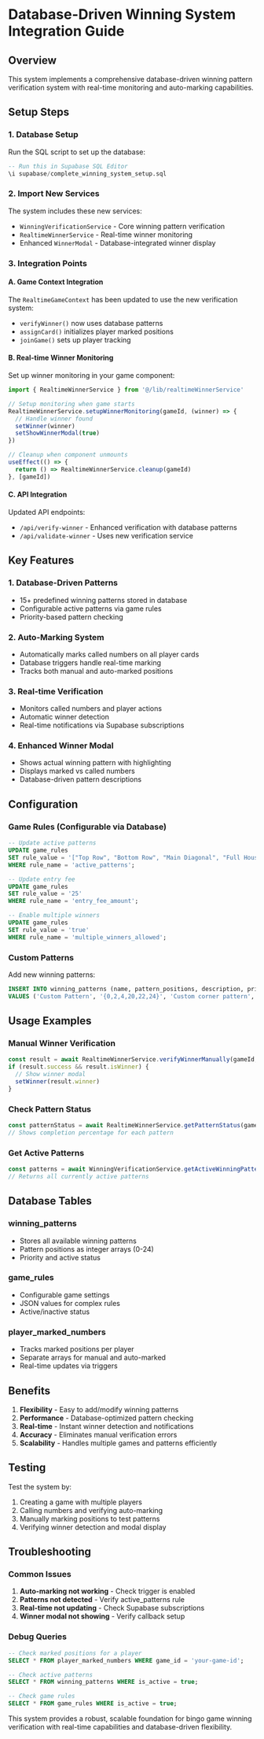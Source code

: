 # Database-Driven Winning System Integration Guide

## Overview
This system implements a comprehensive database-driven winning pattern verification system with real-time monitoring and auto-marking capabilities.

## Setup Steps

### 1. Database Setup
Run the SQL script to set up the database:
```sql
-- Run this in Supabase SQL Editor
\i supabase/complete_winning_system_setup.sql
```

### 2. Import New Services
The system includes these new services:
- `WinningVerificationService` - Core winning pattern verification
- `RealtimeWinnerService` - Real-time winner monitoring
- Enhanced `WinnerModal` - Database-integrated winner display

### 3. Integration Points

#### A. Game Context Integration
The `RealtimeGameContext` has been updated to use the new verification system:
- `verifyWinner()` now uses database patterns
- `assignCard()` initializes player marked positions
- `joinGame()` sets up player tracking

#### B. Real-time Winner Monitoring
Set up winner monitoring in your game component:
```typescript
import { RealtimeWinnerService } from '@/lib/realtimeWinnerService'

// Setup monitoring when game starts
RealtimeWinnerService.setupWinnerMonitoring(gameId, (winner) => {
  // Handle winner found
  setWinner(winner)
  setShowWinnerModal(true)
})

// Cleanup when component unmounts
useEffect(() => {
  return () => RealtimeWinnerService.cleanup(gameId)
}, [gameId])
```

#### C. API Integration
Updated API endpoints:
- `/api/verify-winner` - Enhanced verification with database patterns
- `/api/validate-winner` - Uses new verification service

## Key Features

### 1. Database-Driven Patterns
- 15+ predefined winning patterns stored in database
- Configurable active patterns via game rules
- Priority-based pattern checking

### 2. Auto-Marking System
- Automatically marks called numbers on all player cards
- Database triggers handle real-time marking
- Tracks both manual and auto-marked positions

### 3. Real-time Verification
- Monitors called numbers and player actions
- Automatic winner detection
- Real-time notifications via Supabase subscriptions

### 4. Enhanced Winner Modal
- Shows actual winning pattern with highlighting
- Displays marked vs called numbers
- Database-driven pattern descriptions

## Configuration

### Game Rules (Configurable via Database)
```sql
-- Update active patterns
UPDATE game_rules 
SET rule_value = '["Top Row", "Bottom Row", "Main Diagonal", "Full House"]'
WHERE rule_name = 'active_patterns';

-- Update entry fee
UPDATE game_rules 
SET rule_value = '25'
WHERE rule_name = 'entry_fee_amount';

-- Enable multiple winners
UPDATE game_rules 
SET rule_value = 'true'
WHERE rule_name = 'multiple_winners_allowed';
```

### Custom Patterns
Add new winning patterns:
```sql
INSERT INTO winning_patterns (name, pattern_positions, description, priority) 
VALUES ('Custom Pattern', '{0,2,4,20,22,24}', 'Custom corner pattern', 2);
```

## Usage Examples

### Manual Winner Verification
```typescript
const result = await RealtimeWinnerService.verifyWinnerManually(gameId, cardNumber)
if (result.success && result.isWinner) {
  // Show winner modal
  setWinner(result.winner)
}
```

### Check Pattern Status
```typescript
const patternStatus = await RealtimeWinnerService.getPatternStatus(gameId, cardNumber)
// Shows completion percentage for each pattern
```

### Get Active Patterns
```typescript
const patterns = await WinningVerificationService.getActiveWinningPatterns()
// Returns all currently active patterns
```

## Database Tables

### winning_patterns
- Stores all available winning patterns
- Pattern positions as integer arrays (0-24)
- Priority and active status

### game_rules  
- Configurable game settings
- JSON values for complex rules
- Active/inactive status

### player_marked_numbers
- Tracks marked positions per player
- Separate arrays for manual and auto-marked
- Real-time updates via triggers

## Benefits

1. **Flexibility** - Easy to add/modify winning patterns
2. **Performance** - Database-optimized pattern checking
3. **Real-time** - Instant winner detection and notifications
4. **Accuracy** - Eliminates manual verification errors
5. **Scalability** - Handles multiple games and patterns efficiently

## Testing

Test the system by:
1. Creating a game with multiple players
2. Calling numbers and verifying auto-marking
3. Manually marking positions to test patterns
4. Verifying winner detection and modal display

## Troubleshooting

### Common Issues
1. **Auto-marking not working** - Check trigger is enabled
2. **Patterns not detected** - Verify active_patterns rule
3. **Real-time not updating** - Check Supabase subscriptions
4. **Winner modal not showing** - Verify callback setup

### Debug Queries
```sql
-- Check marked positions for a player
SELECT * FROM player_marked_numbers WHERE game_id = 'your-game-id';

-- Check active patterns
SELECT * FROM winning_patterns WHERE is_active = true;

-- Check game rules
SELECT * FROM game_rules WHERE is_active = true;
```

This system provides a robust, scalable foundation for bingo game winning verification with real-time capabilities and database-driven flexibility.